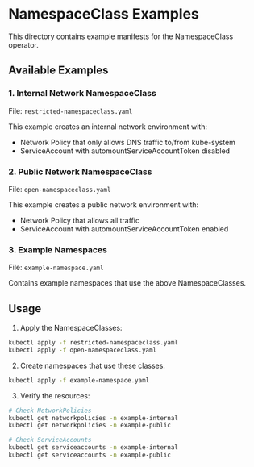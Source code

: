# NamespaceClass Examples

This directory contains example manifests for the NamespaceClass operator.

## Available Examples

### 1. Internal Network NamespaceClass
File: `restricted-namespaceclass.yaml`

This example creates an internal network environment with:
- Network Policy that only allows DNS traffic to/from kube-system
- ServiceAccount with automountServiceAccountToken disabled

### 2. Public Network NamespaceClass
File: `open-namespaceclass.yaml`

This example creates a public network environment with:
- Network Policy that allows all traffic
- ServiceAccount with automountServiceAccountToken enabled

### 3. Example Namespaces
File: `example-namespace.yaml`

Contains example namespaces that use the above NamespaceClasses.

## Usage

1. Apply the NamespaceClasses:
```bash
kubectl apply -f restricted-namespaceclass.yaml
kubectl apply -f open-namespaceclass.yaml
```

2. Create namespaces that use these classes:
```bash
kubectl apply -f example-namespace.yaml
```

3. Verify the resources:
```bash
# Check NetworkPolicies
kubectl get networkpolicies -n example-internal
kubectl get networkpolicies -n example-public

# Check ServiceAccounts
kubectl get serviceaccounts -n example-internal
kubectl get serviceaccounts -n example-public
```
